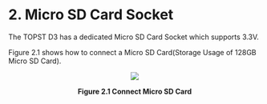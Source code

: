 # 2. Micro SD Card Socket

The TOPST D3 has a dedicated Micro SD Card Socket which supports 3.3V.  

Figure 2.1 shows how to connect a Micro SD Card(Storage Usage of 128GB Micro SD Card).  
<p align="center"><img src="https://github.com/topst-development/Documentation/assets/161264431/d71abd9f-1df5-4918-b4fa-07191ad9670f"></p>
<p align="center"><strong>Figure 2.1 Connect Micro SD Card</strong></p>
